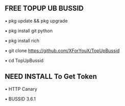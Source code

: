 ## FREE TOPUP UB BUSSID

• pkg update && pkg upgrade

• pkg install git python

• pkg install rich

• git clone https://github.com/XForYouX/TopUpBussid

• cd TopUpBussid

## NEED INSTALL To Get Token

• HTTP Canary

• BUSSID 3.6.1
